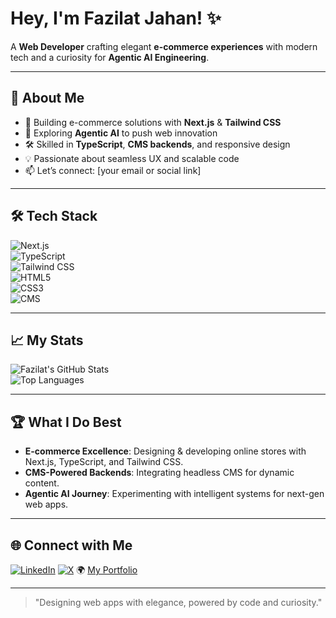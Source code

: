 # Hey, I'm Fazilat Jahan! ✨

A **Web Developer** crafting elegant **e-commerce experiences** with modern tech and a curiosity for **Agentic AI Engineering**.

---

## 🌟 About Me
- 🔭 Building e-commerce solutions with **Next.js** & **Tailwind CSS**  
- 🌱 Exploring **Agentic AI** to push web innovation  
- 🛠️ Skilled in **TypeScript**, **CMS backends**, and responsive design  
- 💡 Passionate about seamless UX and scalable code  
- 📫 Let’s connect: [your email or social link]  

---

## 🛠️ Tech Stack
![Next.js](https://img.shields.io/badge/Next.js-000000?style=flat&logo=nextdotjs&logoColor=white)  
![TypeScript](https://img.shields.io/badge/TypeScript-3178C6?style=flat&logo=typescript&logoColor=white)  
![Tailwind CSS](https://img.shields.io/badge/Tailwind_CSS-38B2AC?style=flat&logo=tailwind-css&logoColor=white)  
![HTML5](https://img.shields.io/badge/HTML5-E34F26?style=flat&logo=html5&logoColor=white)  
![CSS3](https://img.shields.io/badge/CSS3-1572B6?style=flat&logo=css3&logoColor=white)  
![CMS](https://img.shields.io/badge/CMS-21759B?style=flat&logo=wordpress&logoColor=white)  

---

## 📈 My Stats
![Fazilat's GitHub Stats](https://github-readme-stats.vercel.app/api?username=Fazilat-Jahan&show_icons=true&theme=dracula&hide_border=true)  
![Top Languages](https://github-readme-stats.vercel.app/api/top-langs/?username=Fazilat-Jahan&layout=compact&theme=dracula&hide_border=true)  

---

## 🏆 What I Do Best
- **E-commerce Excellence**: Designing & developing online stores with Next.js, TypeScript, and Tailwind CSS.  
- **CMS-Powered Backends**: Integrating headless CMS for dynamic content.  
- **Agentic AI Journey**: Experimenting with intelligent systems for next-gen web apps.  

---

## 🌐 Connect with Me
[![LinkedIn](https://img.shields.io/badge/LinkedIn-0077B5?style=flat&logo=linkedin&logoColor=white)](https://www.linkedin.com/in/fazilat-jahan-web-developer/)
[![X](https://img.shields.io/badge/X-000000?style=flat&logo=x&logoColor=white)](https://x.com/ItxFaziSays)
🌍 [My Portfolio](https://github.com/Fazilat-Jahan/My-Portfolio-)  

---

> "Designing web apps with elegance, powered by code and curiosity."

